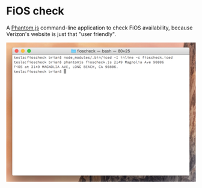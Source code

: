 # FiOS check

A [Phantom.js](http://phantomjs.org) command-line application to check
FiOS availability, because Verizon's website is just that "user friendly".

![invocation](https://github.com/idiomatic/fioscheck/raw/master/site/invocation.png)
